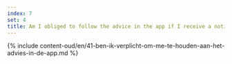 ```yaml
---
index: 7
set: 4
title: Am I obliged to follow the advice in the app if I receive a notification?
---
```

{% include content-oud/en/41-ben-ik-verplicht-om-me-te-houden-aan-het-advies-in-de-app.md %}
